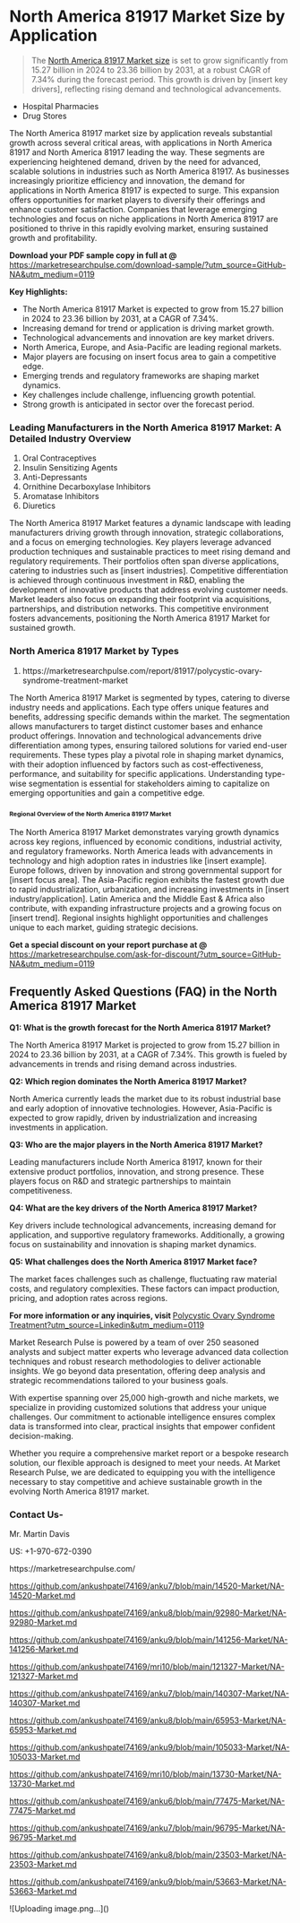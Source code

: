 <h1>North America 81917 Market&nbsp;Size by Application</h1><blockquote><p>The <a href="https://marketresearchpulse.com/download-sample/?utm_source=GitHub-NA&amp;utm_medium=0119">North America 81917 Market size</a> is set to grow significantly from 15.27 billion in 2024 to 23.36 billion by 2031, at a robust CAGR of 7.34% during the forecast period. This growth is driven by [insert key drivers], reflecting rising demand and technological advancements.</p></blockquote><ul><li>Hospital Pharmacies<li> Drug Stores</li></ul><p>The North America 81917 market size by application reveals substantial growth across several critical areas, with applications in North America 81917 and North America 81917 leading the way. These segments are experiencing heightened demand, driven by the need for advanced, scalable solutions in industries such as North America 81917. As businesses increasingly prioritize efficiency and innovation, the demand for applications in North America 81917 is expected to surge. This expansion offers opportunities for market players to diversify their offerings and enhance customer satisfaction. Companies that leverage emerging technologies and focus on niche applications in North America 81917 are positioned to thrive in this rapidly evolving market, ensuring sustained growth and profitability.</p><p><strong>Download your PDF sample copy in full at @ </strong><a href="https://marketresearchpulse.com/download-sample/?utm_source=GitHub-NA&amp;utm_medium=0119">https://marketresearchpulse.com/download-sample/?utm_source=GitHub-NA&amp;utm_medium=0119</a></p><p><strong>Key Highlights: </strong></p><ul><li>The North America 81917 Market is expected to grow from 15.27 billion in 2024 to 23.36 billion by 2031, at a CAGR of 7.34%.</li><li>Increasing demand for trend or application is driving market growth.</li><li>Technological advancements and innovation are key market drivers.</li><li>North America, Europe, and Asia-Pacific are leading regional markets.</li><li>Major players are focusing on insert focus area to gain a competitive edge.</li><li>Emerging trends and regulatory frameworks are shaping market dynamics.</li><li>Key challenges include challenge, influencing growth potential.</li><li>Strong growth is anticipated in sector over the forecast period.</li></ul><h3>Leading Manufacturers in the North America 81917 Market: A Detailed Industry Overview</h3><ol><li>Oral Contraceptives<li> Insulin Sensitizing Agents<li> Anti-Depressants<li> Ornithine Decarboxylase Inhibitors<li> Aromatase Inhibitors<li> Diuretics</li></ol><div class="flex max-w-full flex-col flex-grow"><div class="min-h-8 text-message flex w-full flex-col items-end gap-2 whitespace-normal break-words [.text-message+&amp;]:mt-5" dir="auto" data-message-author-role="assistant" data-message-id="fd8432e4-4910-450d-b182-61b7bfb0a01f" data-message-model-slug="gpt-4o"><div class="flex w-full flex-col gap-1 empty:hidden first:pt-[3px]"><div class="markdown prose w-full break-words dark:prose-invert light"><p>The North America 81917 Market features a dynamic landscape with leading manufacturers driving growth through innovation, strategic collaborations, and a focus on emerging technologies. Key players leverage advanced production techniques and sustainable practices to meet rising demand and regulatory requirements. Their portfolios often span diverse applications, catering to industries such as [insert industries]. Competitive differentiation is achieved through continuous investment in R&amp;D, enabling the development of innovative products that address evolving customer needs. Market leaders also focus on expanding their footprint via acquisitions, partnerships, and distribution networks. This competitive environment fosters advancements, positioning the North America 81917 Market for sustained growth.</p></div></div></div></div><h3>North America 81917 Market by Types</h3><ol><li>https://marketresearchpulse.com/report/81917/polycystic-ovary-syndrome-treatment-market</li></ol><div class="flex max-w-full flex-col flex-grow"><div class="min-h-8 text-message flex w-full flex-col items-end gap-2 whitespace-normal break-words [.text-message+&amp;]:mt-5" dir="auto" data-message-author-role="assistant" data-message-id="084470be-0bb7-4664-bddf-5156b4f41249" data-message-model-slug="gpt-4o-mini"><div class="flex w-full flex-col gap-1 empty:hidden first:pt-[3px]"><div class="markdown prose w-full break-words dark:prose-invert light"><p>The North America 81917 Market is segmented by types, catering to diverse industry needs and applications. Each type offers unique features and benefits, addressing specific demands within the market. The segmentation allows manufacturers to target distinct customer bases and enhance product offerings. Innovation and technological advancements drive differentiation among types, ensuring tailored solutions for varied end-user requirements. These types play a pivotal role in shaping market dynamics, with their adoption influenced by factors such as cost-effectiveness, performance, and suitability for specific applications. Understanding type-wise segmentation is essential for stakeholders aiming to capitalize on emerging opportunities and gain a competitive edge.</p></div></div></div></div><h3><span style="font-size: 11px;">Regional Overview of the North America 81917 Market</span></h3><div class="flex max-w-full flex-col flex-grow"><div class="min-h-8 text-message flex w-full flex-col items-end gap-2 whitespace-normal break-words [.text-message+&amp;]:mt-5" dir="auto" data-message-author-role="assistant" data-message-id="e9038762-ce64-4e30-91c9-9bd413514231" data-message-model-slug="gpt-4o-mini"><div class="flex w-full flex-col gap-1 empty:hidden first:pt-[3px]"><div class="markdown prose w-full break-words dark:prose-invert light"><p>The North America 81917 Market demonstrates varying growth dynamics across key regions, influenced by economic conditions, industrial activity, and regulatory frameworks. North America leads with advancements in technology and high adoption rates in industries like [insert example]. Europe follows, driven by innovation and strong governmental support for [insert focus area]. The Asia-Pacific region exhibits the fastest growth due to rapid industrialization, urbanization, and increasing investments in [insert industry/application]. Latin America and the Middle East &amp; Africa also contribute, with expanding infrastructure projects and a growing focus on [insert trend]. Regional insights highlight opportunities and challenges unique to each market, guiding strategic decisions.</p></div></div></div></div><p><strong>Get a special discount on your report purchase at @ </strong><a href="https://marketresearchpulse.com/ask-for-discount/?utm_source=GitHub-NA&amp;utm_medium=0119">https://marketresearchpulse.com/ask-for-discount/?utm_source=GitHub-NA&amp;utm_medium=0119</a></p><h2>Frequently Asked Questions (FAQ) in the North America 81917 Market</h2><p><strong>Q1: What is the growth forecast for the North America 81917 Market?</strong></p><p>The North America 81917 Market is projected to grow from 15.27 billion in 2024 to 23.36 billion by 2031, at a CAGR of 7.34%. This growth is fueled by advancements in trends and rising demand across industries.</p><p><strong>Q2: Which region dominates the North America 81917 Market?</strong></p><p>North America currently leads the market due to its robust industrial base and early adoption of innovative technologies. However, Asia-Pacific is expected to grow rapidly, driven by industrialization and increasing investments in application.</p><p><strong>Q3: Who are the major players in the North America 81917 Market?</strong></p><p>Leading manufacturers include North America 81917, known for their extensive product portfolios, innovation, and strong presence. These players focus on R&amp;D and strategic partnerships to maintain competitiveness.</p><p><strong>Q4: What are the key drivers of the North America 81917 Market?</strong></p><p>Key drivers include technological advancements, increasing demand for application, and supportive regulatory frameworks. Additionally, a growing focus on sustainability and innovation is shaping market dynamics.</p><p><strong>Q5: What challenges does the North America 81917 Market face?</strong></p><p>The market faces challenges such as challenge, fluctuating raw material costs, and regulatory complexities. These factors can impact production, pricing, and adoption rates across regions.</p><p><strong>For more information or any inquiries, visit&nbsp;</strong><a href="Polycystic Ovary Syndrome Treatment?utm_source=Linkedin&utm_medium=0119">Polycystic Ovary Syndrome Treatment?utm_source=Linkedin&utm_medium=0119</a></p><p>Market Research Pulse is powered by a team of over 250 seasoned analysts and subject matter experts who leverage advanced data collection techniques and robust research methodologies to deliver actionable insights. We go beyond data presentation, offering deep analysis and strategic recommendations tailored to your business goals.</p><p>With expertise spanning over 25,000 high-growth and niche markets, we specialize in providing customized solutions that address your unique challenges. Our commitment to actionable intelligence ensures complex data is transformed into clear, practical insights that empower confident decision-making.</p><p>Whether you require a comprehensive market report or a bespoke research solution, our flexible approach is designed to meet your needs. At Market Research Pulse, we are dedicated to equipping you with the intelligence necessary to stay competitive and achieve sustainable growth in the evolving North America 81917 market.</p><h3><strong>Contact Us-</strong></h3><p>Mr. Martin Davis</p><p>US: +1-970-672-0390</p><p>https://marketresearchpulse.com/</p><p><a href="https://github.com/ankushpatel74169/anku7/blob/main/14520-Market/NA-14520-Market.md">https://github.com/ankushpatel74169/anku7/blob/main/14520-Market/NA-14520-Market.md</a></p><p><a href="https://github.com/ankushpatel74169/anku8/blob/main/92980-Market/NA-92980-Market.md">https://github.com/ankushpatel74169/anku8/blob/main/92980-Market/NA-92980-Market.md</a></p><p><a href="https://github.com/ankushpatel74169/anku9/blob/main/141256-Market/NA-141256-Market.md">https://github.com/ankushpatel74169/anku9/blob/main/141256-Market/NA-141256-Market.md</a></p><p><a href="https://github.com/ankushpatel74169/mri10/blob/main/121327-Market/NA-121327-Market.md">https://github.com/ankushpatel74169/mri10/blob/main/121327-Market/NA-121327-Market.md</a></p><p><a href="https://github.com/ankushpatel74169/anku7/blob/main/140307-Market/NA-140307-Market.md">https://github.com/ankushpatel74169/anku7/blob/main/140307-Market/NA-140307-Market.md</a></p><p><a href="https://github.com/ankushpatel74169/anku8/blob/main/65953-Market/NA-65953-Market.md">https://github.com/ankushpatel74169/anku8/blob/main/65953-Market/NA-65953-Market.md</a></p><p><a href="https://github.com/ankushpatel74169/anku9/blob/main/105033-Market/NA-105033-Market.md">https://github.com/ankushpatel74169/anku9/blob/main/105033-Market/NA-105033-Market.md</a></p><p><a href="https://github.com/ankushpatel74169/mri10/blob/main/13730-Market/NA-13730-Market.md">https://github.com/ankushpatel74169/mri10/blob/main/13730-Market/NA-13730-Market.md</a></p><p><a href="https://github.com/ankushpatel74169/anku6/blob/main/77475-Market/NA-77475-Market.md">https://github.com/ankushpatel74169/anku6/blob/main/77475-Market/NA-77475-Market.md</a></p><p><a href="https://github.com/ankushpatel74169/anku7/blob/main/96795-Market/NA-96795-Market.md">https://github.com/ankushpatel74169/anku7/blob/main/96795-Market/NA-96795-Market.md</a></p><p><a href="https://github.com/ankushpatel74169/anku8/blob/main/23503-Market/NA-23503-Market.md">https://github.com/ankushpatel74169/anku8/blob/main/23503-Market/NA-23503-Market.md</a></p><p><a href="https://github.com/ankushpatel74169/anku9/blob/main/53663-Market/NA-53663-Market.md">https://github.com/ankushpatel74169/anku9/blob/main/53663-Market/NA-53663-Market.md</a></p>
![Uploading image.png…]()
